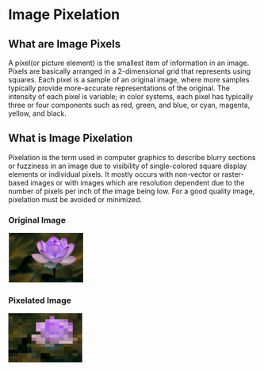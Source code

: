 
<h1>Image Pixelation</h1>
<div>
<h2>What are Image Pixels</h2>
  <p>
    A pixel(or picture element) is the smallest item of information in an image. Pixels are basically arranged in a 2-dimensional grid that represents using squares. Each pixel is a sample of an original image, where more samples typically provide more-accurate representations of the original. The intensity of each pixel is variable; in color systems, each pixel has typically three or four components such as red, green, and blue, or cyan, magenta, yellow, and black.
  </p>
  </div>
  
  <div>
  <h2>What is Image Pixelation</h2>
  <p>Pixelation is the term used in computer graphics to describe blurry sections or fuzziness in an image due to visibility of single-colored square display elements or individual pixels. It mostly occurs with non-vector or raster-based images or with images which are resolution dependent due to the number of pixels per inch of the image being low. For a good quality image, pixelation must be avoided or minimized.</p>
  </div>
  
  <div>
  <h3>Original Image</h3>
  <img src="original.PNG" height=100,width=100/>
  </div>
  
  <div>
  <h3>Pixelated Image</h3>
  <img src="output.PNG" height=100,width=100/>
  </div>

